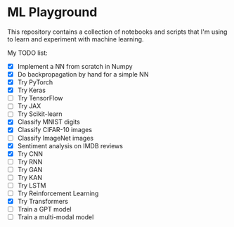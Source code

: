 # ML Playground

This repository contains a collection of notebooks and scripts that I'm using to learn and experiment with machine learning.

My TODO list:

- [x] Implement a NN from scratch in Numpy
- [x] Do backpropagation by hand for a simple NN
- [x] Try PyTorch
- [x] Try Keras
- [ ] Try TensorFlow
- [ ] Try JAX
- [ ] Try Scikit-learn
- [x] Classify MNIST digits
- [x] Classify CIFAR-10 images
- [ ] Classify ImageNet images
- [x] Sentiment analysis on IMDB reviews
- [x] Try CNN
- [ ] Try RNN
- [ ] Try GAN
- [ ] Try KAN
- [ ] Try LSTM
- [ ] Try Reinforcement Learning
- [x] Try Transformers
- [ ] Train a GPT model
- [ ] Train a multi-modal model
